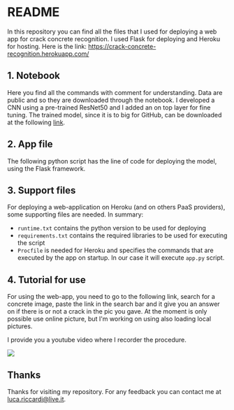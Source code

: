 # README
In this repository you can find all the files that I used for deploying a web app for crack concrete recognition. I used Flask for deploying and Heroku for hosting. Here is the link: https://crack-concrete-recognition.herokuapp.com/

## 1. Notebook
Here you find all the commands with comment for understanding. Data are public and so they are downloaded through the notebook. I developed a CNN using a pre-trained ResNet50 and I added an on top layer for fine tuning. The trained model, since it is to big for GitHub, can be downloaded at the following [link](https://1drv.ms/u/s!Am0EsyigtYzaiepTJ_aZu5I8teIzww?e=bufW4D).

## 2. App file
The following python script has the line of code for deploying the model, using the Flask framework.

## 3. Support files
For deploying a web-application on Heroku (and on others PaaS providers), some supporting files are needed. In summary:
- `runtime.txt` contains the python version to be used for deploying
- `requirements.txt` contains the required libraries to be used for executing the script
- `Procfile` is needed for Heroku and specifies the commands that are executed by the app on startup. In our case it will execute `app.py` script.

## 4. Tutorial for use
For using the web-app, you need to go to the following link, search for a concrete image, paste the link in the search bar and it give you an answer on if there is or not a crack in the pic you gave. At the moment is only possible use online picture, but I'm working on using also loading local pictures.

I provide you a youtube video where I recorder the procedure.

<p align="center">

[![](http://img.youtube.com/vi/NafEYsmeBGU/0.jpg)](http://www.youtube.com/watch?v=NafEYsmeBGU "")

</p>


## Thanks
Thanks for visiting my repository. For any feedback you can contact me at luca.riccardi@live.it.
